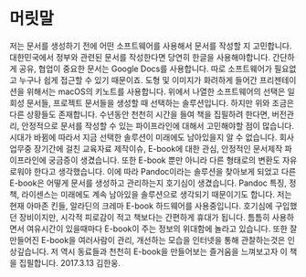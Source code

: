 
# 머릿말
저는 문서를 생성하기 전에 어떤 소프트웨어를 사용해서 문서를 작성할 지 고민합니다.
대한민국에서 정부와 관련된 문서를 작성한다면 당연히 한글을 사용해야합니다.
간단하게 공유, 협업이 중요한 문서는 Google Docs를 사용합니다.
따로 소프트웨어가 필요없고 누구나 쉽게 접근할 수 있기 때문이죠.
도형 및 이미지가 화려하게 들어간 프리젠테이션을 위해서는 macOS의 키노트를 사용합니다.
위에서 나열한 소프트웨어의 선택은 일회성 문서들, 프로젝트 문서들을 생성할 때 선택하는 솔루션입니다.
하지만 위와 조금은 다른 상황들도 존재합니다.
수년동안 천천히 시간을 들여 책을 집필하려 한다면, 버전관리, 안정적으로 문서를 작성할 수 있는 파이프라인에 대해서 고민해야할 점이 많습니다.
시대가 바뀜에 따라서 지금 선택한 솔루션이 미래에도 남아있을지 알 수 없습니다.
회사 업무중 장기간에 걸친 교육자료 제작이슈, E-book에 대한 관심, 안정적인 문서제작 파이프라인에 궁금증이 생겼습니다.
또한 E-book 뿐만 아니라 다른 형태로의 변환도 자유로워야 한다고 생각했습니다.
이에 따라 Pandoc이라는 솔루션을 찾아보게 되었고 다른 E-book은 어떻게 문서를 생성하고 관리하는지 호기심이 생겼습니다.
Pandoc 특징, 정책, 라이센스는 미래에도 계속 남아있을 솔루션으로 생각되기 때문이기도 합니다.
저는 현재 아마존 킨들, 알라딘의 크레마 E-book 하드웨어를 사용중입니다.
호기심에 구입했던 장비이지만, 시각적 피로감이 적고 책보다는 간편하게 휴대가 됩니다.
틈틈히 사용하면서 여유시간이 있을때마다 E-book이 주는 정보의 위대함에 놀라고 있습니다.
또한 잘 만들어진 E-book을 여러사람이 관리, 개선하는 모습을 인터넷을 통해 관찰하는것은 인상깊습니다.
저 역시 동료들과 천천히 E-book을 만들어보는 즐거움을 느껴보고자 이 책을 집필합니다.
2017.3.13 김한웅.
